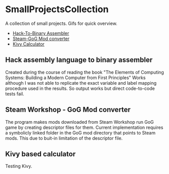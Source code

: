 # SmallProjectsCollection
A collection of small projects. Gifs for quick overview.

* [Hack-To-Binary Assembler](https://github.com/zcribe/SmallProjectsCollection/tree/master/HackAssembler)
* [Steam-GoG Mod converter](https://github.com/zcribe/SmallProjectsCollection/tree/master/ModConverter)
* [Kivy Calculator](https://github.com/zcribe/SmallProjectsCollection/tree/master/Kalkulaator)


## Hack assembly language to binary assembler
Created during the course of reading the book "The Elements of Computing Systems: Building a Modern Computer from First Principles"
Works although I was not able to replicate the exact variable and label mapping procedure used in the results. So output works but
direct code-to-code tests fail.

## Steam Workshop - GoG Mod converter
The program makes mods downloaded from Steam Workshop run GoG game by creating descriptor files for them. Current implementation requires a symbolicly linked folder in the GoG mod directory that points to Steam mods. This due to buit-in limitation of the descriptor file.

## Kivy based calculator
Testing Kivy. 
